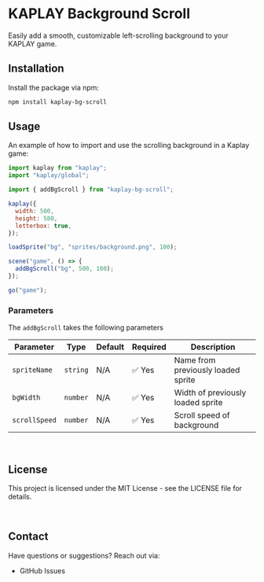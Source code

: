 # KAPLAY Background Scroll

Easily add a smooth, customizable left-scrolling background to your KAPLAY game.

## Installation

Install the package via npm:

```bash
npm install kaplay-bg-scroll
```

## Usage

An example of how to import and use the scrolling background in a Kaplay game:

```javascript
import kaplay from "kaplay";
import "kaplay/global";

import { addBgScroll } from "kaplay-bg-scroll";

kaplay({
  width: 500,
  height: 580,
  letterbox: true,
});

loadSprite("bg", "sprites/background.png", 100);

scene("game", () => {
  addBgScroll("bg", 500, 100);
});

go("game");
```

### Parameters

The <code>addBgScroll</code> takes the following parameters

| Parameter     | Type     | Default | Required | Description                        |
| ------------- | -------- | ------- | -------- | ---------------------------------- |
| `spriteName`  | `string` | N/A     | ✅ Yes   | Name from previously loaded sprite |
| `bgWidth`     | `number` | N/A     | ✅ Yes   | Width of previously loaded sprite  |
| `scrollSpeed` | `number` | N/A     | ✅ Yes   | Scroll speed of background         |

<br>

## License

This project is licensed under the MIT License - see the LICENSE file for details.

<br>

## Contact

Have questions or suggestions? Reach out via:

- GitHub Issues
